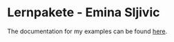 # Lernpakete - Emina Sljivic

The documentation for my examples can be found [here](https://2122-5ahif-nvs.github.io/05-arbeitspakete-eminasljivic/).